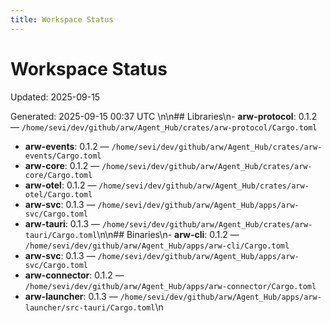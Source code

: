```yaml
---
title: Workspace Status
---
```


# Workspace Status
Updated: 2025-09-15

Generated: 2025-09-15 00:37 UTC
\n\n## Libraries\n- **arw-protocol**: 0.1.2 — `/home/sevi/dev/github/arw/Agent_Hub/crates/arw-protocol/Cargo.toml`
- **arw-events**: 0.1.2 — `/home/sevi/dev/github/arw/Agent_Hub/crates/arw-events/Cargo.toml`
- **arw-core**: 0.1.2 — `/home/sevi/dev/github/arw/Agent_Hub/crates/arw-core/Cargo.toml`
- **arw-otel**: 0.1.2 — `/home/sevi/dev/github/arw/Agent_Hub/crates/arw-otel/Cargo.toml`
- **arw-svc**: 0.1.3 — `/home/sevi/dev/github/arw/Agent_Hub/apps/arw-svc/Cargo.toml`
- **arw-tauri**: 0.1.3 — `/home/sevi/dev/github/arw/Agent_Hub/crates/arw-tauri/Cargo.toml`\n\n## Binaries\n- **arw-cli**: 0.1.2 — `/home/sevi/dev/github/arw/Agent_Hub/apps/arw-cli/Cargo.toml`
- **arw-svc**: 0.1.3 — `/home/sevi/dev/github/arw/Agent_Hub/apps/arw-svc/Cargo.toml`
- **arw-connector**: 0.1.2 — `/home/sevi/dev/github/arw/Agent_Hub/apps/arw-connector/Cargo.toml`
- **arw-launcher**: 0.1.3 — `/home/sevi/dev/github/arw/Agent_Hub/apps/arw-launcher/src-tauri/Cargo.toml`\n